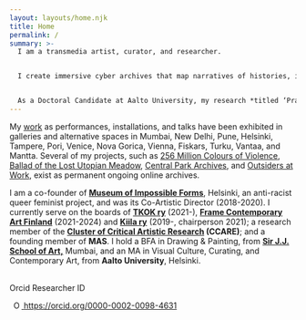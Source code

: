 ```yaml
---
layout: layouts/home.njk
title: Home
permalink: /
summary: >-
  I am a transmedia artist, curator, and researcher. 


  I create immersive cyber archives that map narratives of histories, identity-constructs through a multifocal lens of violence, conflict, and trauma. Such archival mappings – as drawings, paintings, new media works, net-based projects, poems, essays, and theoretical texts, as well as performances both of bodies and networks – are rooted in datafeminist, posthumanist critical theories of making visible hegemonic power relations and silenced historical materialism.


  As a Doctoral Candidate at Aalto University, my research *titled ‘Practicing Online Performativity: Constructing Politically Conscious Archives for the Future’* investigates (infra)structural and performative relations between online archives and its users by exploring how visual cultures and the art field interact with other fields and systemic conditions such as globalisation, consent-based democratic frameworks, financialisation, socio-political regimes, and histories of material & systemic repression.
---
```

My [work](https://aliakbarmehta.com/curriculum-vitae) as performances, installations, and talks have been exhibited in galleries and alternative spaces in Mumbai, New Delhi, Pune, Helsinki, Tampere, Pori, Venice, Nova Gorica, Vienna, Fiskars, Turku, Vantaa, and Mantta. Several of my projects, such as [256 Million Colours of Violence](http://www.256millioncoloursofviolence.com/), [Ballad of the Lost Utopian Meadow](https://www.thelostutopianmeadow.com/), [Central Park Archives](https://www.m-cult.org/index.php/productions/central-park-archives), and [Outsiders at Work](https://outsidersatwork.wordpress.com/), exist as permanent ongoing online archives.

I am a co-founder of **[Museum of Impossible Forms](https://museumofimpossibleforms.org/)**, Helsinki, an anti-racist queer feminist project, and was its Co-Artistic Director (2018-2020). I currently serve on the boards of **[TKOK ry](https://www.museumofimpossibleforms.org/tkok-ry)** (2021-), **[Frame Contemporary Art Finland](https://frame-finland.fi/en/about-frame/organisation/)** (2021-2024) and **[Kiila ry](http://kiila.eu/)** (2019-, chairperson 2021); a research member of the **[Cluster of Critical Artistic Research](https://www.ccare.aalto.fi/) (CCARE)**; and a founding member of **MAS**. I hold a BFA in Drawing & Painting, from **[Sir J.J. School of Art,](http://www.sirjjschoolofart.in/)** Mumbai, and an MA in Visual Culture, Curating, and Contemporary Art, from **Aalto University**, Helsinki.

<br/>
Orcid Researcher ID

<a
    class="underline"
     href="https://orcid.org/0000-0002-0098-4631"
     target="orcid.widget"
     rel="me noopener noreferrer"
     style="vertical-align: top">
     <img
        src="https://orcid.org/sites/default/files/images/orcid_16x16.png"
        style="width: 1em; margin-inline-start: 0.5em"
        alt="ORCID iD icon"/>
      https://orcid.org/0000-0002-0098-4631
    </a>